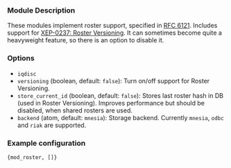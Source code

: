 ### Module Description
These modules implement roster support, specified in [RFC 6121](http://xmpp.org/rfcs/rfc6121.html). Includes support for [XEP-0237: Roster Versioning](http://xmpp.org/extensions/xep-0237.html). It can sometimes become quite a heavyweight feature, so there is an option to disable it.

### Options

* `iqdisc`
* `versioning` (boolean, default: `false`): Turn on/off support for Roster Versioning.
* `store_current_id` (boolean, default: `false`): Stores last roster hash in DB (used in Roster Versioning). Improves performance but should be disabled, when shared rosters are used.
* `backend` (atom, default: `mnesia`): Storage backend. Currently `mnesia`, `odbc` and `riak` are supported.

### Example configuration
```
{mod_roster, []}
```

